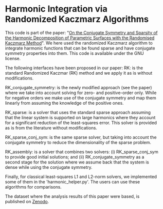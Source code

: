 # Harmonic Integration via Randomized Kaczmarz Algorithms

This code is part of the paper: "[On the Conjugate Symmetry and Sparsity of the Harmonic Decomposition of Parametric Surfaces with the Randomised Kaczmarz Method](https://papers.ssrn.com/sol3/papers.cfm?abstract_id=4365845)". We here used the randomized Kaczmarz algorithm to integrate harmonic functions that can be found sparse and have conjugate symmetry properties into them. This code is available under the GNU license. 

The following interfaces have been proposed in our paper:
RK: is the standard Randomized Kaczmar (RK) method and we apply it as is without modifications.

RK_conjugate_symmetry: is the newly modified approach (see the paper) where we take into account solving for zero- and positive-order only. While for negative orders we make use of the conjugate symmetry and map them linearly from assuming the knowledge of the positive ones.

RK_sparse: is a solver that uses the standard sparse approach assuming that the linear system is supported on large harmonics where they account for a significant reduction of the least-squares error. This solver is provided as is from the literature without modifications.

RK_sparse_conj_sym: is the same sparse solver, but taking into account the conjugate symmetry to reduce the dimensionality of the sparse problem.

RK_assembly: is a solver that combines two solvers: (i) RK_sparse_conj_sym to provide good initial solutions; and (ii) RK_conjugate_symmetry as a second stage for the solution where we assume back that the system is dense while using the conjugate symmetry.

Finally, for classical least-squares L1 and L2-norm solvers, we implemented some of them in the 'harmonic_helper.py'. The users can use these algorithms for comparisons.

The dataset where the analysis results of this paper were based, is published on [Zenodo](10.5281/zenodo.8118265).
